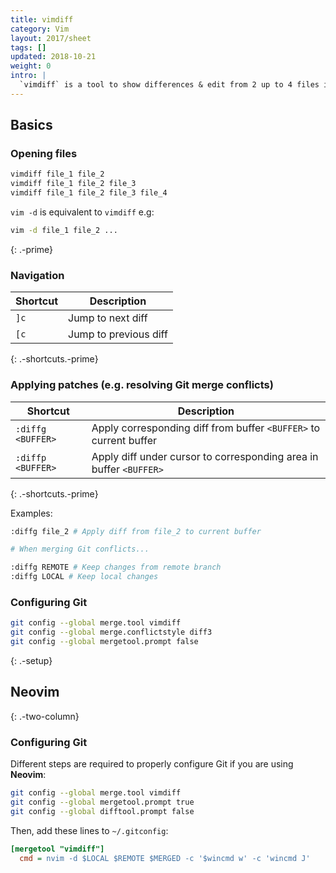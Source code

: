 ```yaml
---
title: vimdiff
category: Vim
layout: 2017/sheet
tags: []
updated: 2018-10-21
weight: 0
intro: |
  `vimdiff` is a tool to show differences & edit from 2 up to 4 files in Vim. It can be used as a merge-conflict tool for Git.
---
```


Basics
---------------

### Opening files

```bash
vimdiff file_1 file_2
vimdiff file_1 file_2 file_3
vimdiff file_1 file_2 file_3 file_4
```

`vim -d` is equivalent to `vimdiff` e.g:

```bash
vim -d file_1 file_2 ...
```
{: .-prime}

### Navigation

| Shortcut  | Description       |
| ---       | ---               |
| `]c`      | Jump to next diff |
| `[c`      | Jump to previous diff |
{: .-shortcuts.-prime}

### Applying patches (e.g. resolving Git merge conflicts)

| Shortcut  | Description       |
| ---       | ---               |
| `:diffg <BUFFER>`      | Apply corresponding diff from buffer `<BUFFER>` to current buffer |
| `:diffp <BUFFER>`      | Apply diff under cursor to corresponding area in buffer `<BUFFER>`  |
{: .-shortcuts.-prime}


Examples:

```bash
:diffg file_2 # Apply diff from file_2 to current buffer

# When merging Git conflicts...

:diffg REMOTE # Keep changes from remote branch
:diffg LOCAL # Keep local changes
```

### Configuring Git

```bash
git config --global merge.tool vimdiff
git config --global merge.conflictstyle diff3
git config --global mergetool.prompt false
```
{: .-setup}


Neovim
------
{: .-two-column}

### Configuring Git

Different steps are required to properly configure Git if you are using **Neovim**:

```bash
git config --global merge.tool vimdiff
git config --global mergetool.prompt true
git config --global difftool.prompt false
```

Then, add these lines to `~/.gitconfig`:

```ini
[mergetool "vimdiff"]
  cmd = nvim -d $LOCAL $REMOTE $MERGED -c '$wincmd w' -c 'wincmd J'
```
